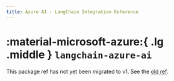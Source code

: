 ```yaml
---
title: Azure AI - LangChain Integration Reference
---
```


# :material-microsoft-azure:{ .lg .middle } `langchain-azure-ai`

This package ref has not yet been migrated to v1. See the [old ref](https://python.langchain.com/api_reference/azure_ai/index.html).
